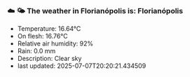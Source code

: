 ### ☁️ 🌤️  The weather in Florianópolis is: Florianópolis

- Temperature: 16.64°C
- On flesh: 16.76°C
- Relative air humidity: 92%
- Rain: 0.0 mm
- Description: Clear sky
- last updated: 2025-07-07T20:20:21.434509
